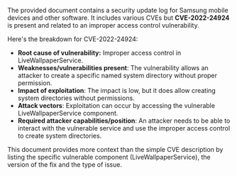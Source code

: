 The provided document contains a security update log for Samsung mobile devices and other software. It includes various CVEs but **CVE-2022-24924** is present and related to an improper access control vulnerability.

Here's the breakdown for CVE-2022-24924:

*   **Root cause of vulnerability:** Improper access control in LiveWallpaperService.
*   **Weaknesses/vulnerabilities present**: The vulnerability allows an attacker to create a specific named system directory without proper permission.
*   **Impact of exploitation**: The impact is low, but it does allow creating system directories without permissions.
*   **Attack vectors**: Exploitation can occur by accessing the vulnerable LiveWallpaperService component.
*   **Required attacker capabilities/position**: An attacker needs to be able to interact with the vulnerable service and use the improper access control to create system directories.

This document provides more context than the simple CVE description by listing the specific vulnerable component (LiveWallpaperService), the version of the fix and the type of issue.